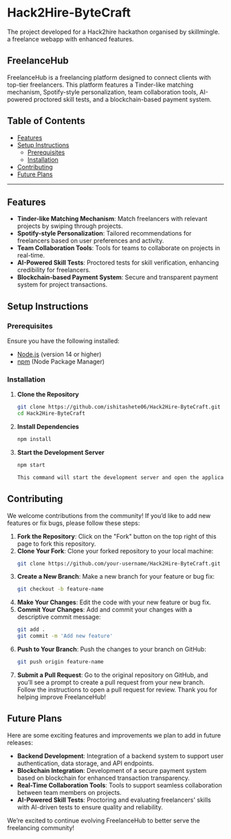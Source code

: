 # Hack2Hire-ByteCraft

The project developed for a Hack2hire hackathon organised by skillmingle. a freelance webapp with enhanced features.

## FreelanceHub

FreelanceHub is a freelancing platform designed to connect clients with top-tier freelancers. This platform features a Tinder-like matching mechanism, Spotify-style personalization, team collaboration tools, AI-powered proctored skill tests, and a blockchain-based payment system.

## Table of Contents

- [Features](#features)
- [Setup Instructions](#setup-instructions)
  - [Prerequisites](#prerequisites)
  - [Installation](#installation)
- [Contributing](#contributing)
- [Future Plans](#future-plans)

---

## Features

- **Tinder-like Matching Mechanism**: Match freelancers with relevant projects by swiping through projects.
- **Spotify-style Personalization**: Tailored recommendations for freelancers based on user preferences and activity.
- **Team Collaboration Tools**: Tools for teams to collaborate on projects in real-time.
- **AI-Powered Skill Tests**: Proctored tests for skill verification, enhancing credibility for freelancers.
- **Blockchain-based Payment System**: Secure and transparent payment system for project transactions.

## Setup Instructions

### Prerequisites

Ensure you have the following installed:

- [Node.js](https://nodejs.org/) (version 14 or higher)
- [npm](https://www.npmjs.com/) (Node Package Manager)

### Installation

1. **Clone the Repository**

   ```bash
   git clone https://github.com/ishitashete06/Hack2Hire-ByteCraft.git
   cd Hack2Hire-ByteCraft

2. **Install Dependencies**

   ```bash
   npm install

3. **Start the Development Server**

   ```bash
   npm start

   This command will start the development server and open the application in your default browser. By default, it runs on http://localhost:3000.

## Contributing

We welcome contributions from the community! If you’d like to add new features or fix bugs, please follow these steps:

1. **Fork the Repository**: Click on the "Fork" button on the top right of this page to fork this repository.
2. **Clone Your Fork**: Clone your forked repository to your local machine:
   ```bash
   git clone https://github.com/your-username/Hack2Hire-ByteCraft.git
3. **Create a New Branch**: Make a new branch for your feature or bug fix:
   ```bash
   git checkout -b feature-name
4. **Make Your Changes**: Edit the code with your new feature or bug fix.
5. **Commit Your Changes**: Add and commit your changes with a descriptive commit message:
   ```bash
   git add .
   git commit -m 'Add new feature'
6. **Push to Your Branch**: Push the changes to your branch on GitHub:
   ```bash
   git push origin feature-name
7. **Submit a Pull Request**: Go to the original repository on GitHub, and you’ll see a prompt to create a pull request from your new branch. Follow the instructions to open a pull request for review.
Thank you for helping improve FreelanceHub!

## Future Plans

Here are some exciting features and improvements we plan to add in future releases:

- **Backend Development**: Integration of a backend system to support user authentication, data storage, and API endpoints.
- **Blockchain Integration**: Development of a secure payment system based on blockchain for enhanced transaction transparency.
- **Real-Time Collaboration Tools**: Tools to support seamless collaboration between team members on projects.
- **AI-Powered Skill Tests**: Proctoring and evaluating freelancers' skills with AI-driven tests to ensure quality and reliability.

We’re excited to continue evolving FreelanceHub to better serve the freelancing community!
